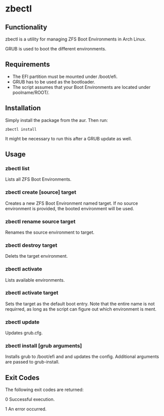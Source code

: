# zbectl

## Functionality
zbectl is a utility for managing ZFS Boot Environments in Arch Linux.

GRUB is used to boot the different environments.

## Requirements
* The EFI partition must be mounted under /boot/efi.
* GRUB has to be used as the bootloader.
* The script assumes that your Boot Environments are located under poolname/ROOT/.

## Installation
Simply install the package from the aur.
Then run: 

    zbectl install

It might be necessary to run this after a GRUB update as well.

## Usage
### zbectl list
Lists all ZFS Boot Environments.

### zbectl create [source] target
Creates a new ZFS Boot Environment named target. If no source environment is provided, the booted environment will be used.

### zbectl rename source target
Renames the source environment to target.

### zbectl destroy target
Delets the target environment.

### zbectl activate
Lists available environments.

### zbectl activate target
Sets the target as the default boot entry. Note that the entire name is not requirred, as long as the script can figure out which environment is ment.

### zbectl update
Updates grub.cfg.

### zbectl install [grub arguments]
Installs grub to /boot/efi and and updates the config. Additional arguments are passed to grub-install.

## Exit Codes
The following exit codes are returned:

0      Successful execution.

1      An error occurred.
